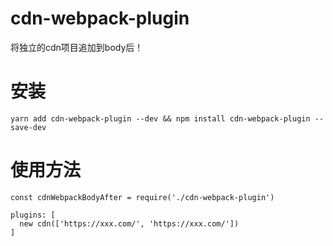 # cdn-webpack-plugin
将独立的cdn项目追加到body后！
# 安装

```
yarn add cdn-webpack-plugin --dev && npm install cdn-webpack-plugin --save-dev
```
# 使用方法
```
const cdnWebpackBodyAfter = require('./cdn-webpack-plugin')

plugins: [
  new cdn(['https://xxx.com/', 'https://xxx.com/'])
]
```
